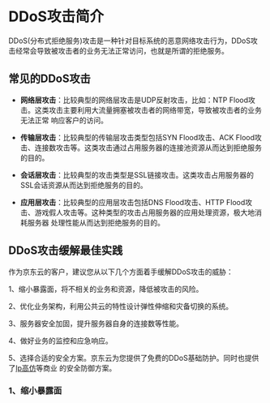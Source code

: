# DDoS攻击简介

DDoS(分布式拒绝服务)攻击是一种针对目标系统的恶意网络攻击行为，DDoS攻击经常会导致被攻击者的业务无法正常访问，也就是所谓的拒绝服务。

## 常见的DDoS攻击

- **网络层攻击**：比较典型的网络层攻击是UDP反射攻击，比如：NTP Flood攻击。这类攻击主要利用大流量拥塞被攻击者的网络带宽，导致被攻击者的业务无法正常
响应客户的访问。

- **传输层攻击**：比较典型的传输层攻击类型包括SYN Flood攻击、ACK Flood攻击、连接数攻击等。这类攻击通过占用服务器的连接池资源从而达到拒绝服务的目的。

- **会话层攻击**：比较典型的攻击类型是SSL链接攻击。这类攻击占用服务器的SSL会话资源从而达到拒绝服务的目的。

- **应用层攻击**：比较典型的应用层攻击包括DNS Flood攻击、HTTP Flood攻击、游戏假人攻击等。这种类型的攻击占用服务器的应用处理资源，极大地消耗服务器
处理性能从而达到拒绝服务的目的。

## DDoS攻击缓解最佳实践

作为京东云的客户，建议您从以下几个方面着手缓解DDoS攻击的威胁：

1、缩小暴露面，将不相关的业务和资源，降低被攻击的风险。

2、优化业务架构，利用公共云的特性设计弹性伸缩和灾备切换的系统。

3、服务器安全加固，提升服务器自身的连接数等性能。

4、做好业务的监控和应急响应。

5、选择合适的安全方案。京东云为您提供了免费的DDoS基础防护。同时也提供了[Ip高仿](https://ip-anti-console.jdcloud.com/instancelist)等商业
   的安全防御方案。

### 1、缩小暴露面
